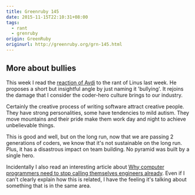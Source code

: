 ```yaml
---
title: Greenruby 145
date: 2015-11-15T22:10:31+08:00
tags:
  - rant
  - grenruby
origin: GreenRuby
originurl: http://greenruby.org/grn-145.html
---
```

## More about bullies

This week I read the [reaction of Avdi][hellcode] to the rant of Linus last
week. He proposes a short but insightful angle by just naming it 'bullying'.
It rejoins the damage that I consider the coder-hero culture brings to our
industry.

Certainly the creative process of writing software attract creative people.
They have strong personalities, some have tendencies to mild autism. They move
mountains and their pride make them work day and night to achieve unbelievable
things.

This is good and well, but on the long run, now that we are passing 2
generations of coders, we know that it's not sustainable on the long run.
Plus, it has a disastrous impact on team building. No pyramid was built by a
single hero.

Incidentally I also read an interesting article about [Why computer
programmers need to stop calling themselves engineers already][engineers].
Even if I can't clearly explain how this is related, I have the feeling it's
talking about something that is in the same area.

[hellcode]: http://devblog.avdi.org/2015/11/09/software-bullying/
[engineers]: http://www.businessinsider.com/why-computer-programmers-need-to-stop-calling-themselves-engineers-already-2015-11
